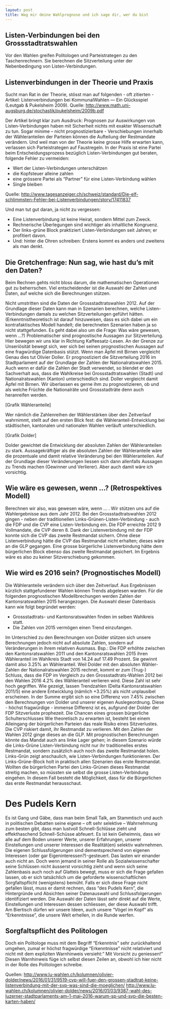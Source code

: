 ```yaml
---
layout: post
title: Wag mir deine Wahlprognose und ich sage dir, wer du bist
---
```

## Listen-Verbindungen bei den Grossstadtratswahlen
Vor den Wahlen greifen Politologen und Parteistrategen zu den Taschenrechnern. Sie berechnen die Sitzverteilung unter der Nebenbedingung von Listen-Verbindungen.

## Listenverbindungen in der Theorie und Praxis
Sucht man Rat in der Theorie, stösst man auf  folgenden - oft zitierten - Artikel: Listenverbindungen bei Kommunal­Wahlen — Ein Glücksspiel (Leutgab & Pukelsheim 2009).
Quelle: http://www.math.uni-augsburg.de/stochastik/pukelsheim/2009b.pdf

Der Artikel bringt klar zum Ausdruck: Prognosen zur Auswirkungen von Listen-Verbindungen haben mit Sicherheit nichts mit exakter Wissenschaft zu tun. Sogar minime – nicht prognostizierbare - Verschiebungen innerhalb der Wähleranteilen der Parteien können die Aufteilung der Restmandate verändern. 
Und weil man von der Theorie keine grosse Hilfe erwarten kann, verlassen sich Parteistrategen auf Faustregeln. In der Praxis ist eine Partei beim Entscheidungsprozess bezüglich Listen-Verbindungen gut beraten, folgende Fehler zu vermeiden:

-	Wert der Listen-Verbindungen unterschätzen
-	die Kopfsteuer alleine zahlen
-	eine grössere Partei als “Partner” für eine Listen-Verbindung wählen
- 	Single bleiben

Quelle: http://www.tagesanzeiger.ch/schweiz/standard/Die-elf-schlimmsten-Fehler-bei-Listenverbindungen/story/17411837

Und man tut gut daran, ja nicht zu vergessen:

- Eine Listenverbindung ist keine Heirat, sondern Mittel zum Zweck.
-	Rechnerische Überlegungen sind wichtiger als inhaltliche Kongruenz.
-	Der links-grüne Block praktiziert Listen-Verbindungen seit Jahren; er profitiert davon.
- 	Und: hinter die Ohren schreiben: Erstens kommt es anders und zweitens als man denkt.

## Die Gretchenfrage: Nun sag, wie hast du’s mit den Daten?
Beim Rechnen gehts nicht bloss darum, die mathematischen Operationen gut zu beherrschen. Viel entscheidender ist die Auswahl der Zahlen und Daten, auf welche sich die Berechnungen stützen.

Nicht umstritten sind die Daten der Grossstadtratswahlen 2012. Auf der Grundlage dieser Daten kann man in Szenarien berechnen, welche Listen-Verbindungen damals zu welchen Sitzverteilungen geführt hätten. (Erkenntnistheoretisch ist darauf hinzuweisen, dass es sich dabei um ein kontrafaktisches Modell handelt; die berechneten Szenarien haben ja so nicht stattgefunden. Es geht dabei also um die Frage: Was wäre gewesen, wenn …?)
Problematischer sind prognostische Aussagen zur Sitzverteilung. Hier bewegen wir uns klar in Richtung Kaffeesatz-Lesen. An der Grenze zur Unseriösität bewegt sich, wer sich bei seinen prognostischen Aussagen auf eine fragwürdige Datenbasis stützt.
Wenn man Äpfel mit Birnen vergleicht
Genau dies tut Olivier Doller. Er prognostiziert die Sitzverteilung 2016 im Stadtparlament auf der Grundlage der Zahlen der Nationalratswahlen 2015. Auch wenn er dafür die Zahlen der Stadt verwendet, so blendet er den Sachverhalt aus, dass die Wahlkreise bei Grossstadtratswahlen (Stadt) und Nationalratswahlen (Kanton) unterschiedlich sind. Doller vergleicht damit Äpfel mit Birnen. Wir überlassen es gerne ihm zu prognostizieren, ob und als welche Früchte die Nationalräte und Grossstadträte denn auch heranreifen werden.

[Grafik Wähleranteile]

Wer nämlich die Zahlenreihen der Wählerstärken über den Zeitverlauf wahrnimmt, stellt auf den ersten Blick fest:  die Wähleranteil-Entwicklung bei städtischen, kantonalen und nationalen Wahlen verläuft unterschiedlich.

[Grafik Dolder]

Dolder gewichtet die Entwicklung der absoluten Zahlen der Wähleranteilen zu stark. Aussagekräftiger als die absoluten Zahlen der Wähleranteile wäre die prozentuale und damit relative Veränderung bei den Wähleranteilen. Auf der Grundlage dieser Veränderungen liessen sich dann allenfalls Aussagen zu Trends machen (Gewinner und Verlierer). Aber auch damit wäre ich vorsichtig.

## Wie wäre es gewesen, wenn …? (Retrospektives Modell)
Berechnen wir also, was gewesen wäre, wenn … . Wir stützen uns auf die Wahlergebnisse aus dem Jahr 2012. Bei den Grossstadtratswahlen 2012 gingen - neben der traditionellen Links-Grünen-Listen-Verbindung - auch die FDP und die CVP eine Listen-Verbindung ein. Die FDP erreichte 2012 9 Vollmandate, die CVP deren 8. Dank der Listenverbindung mit der FDP konnte sich die CVP das zweite Restmandat sichern. Ohne diese Listenverbindung hätte die CVP das Restmandat nicht erhalten; dieses wäre an die GLP gegangen.
Eine grosse bürgerliche Listenverbindung hätte dem bürgerlichen Block ebenso das zweite Restmandat gesichert. Im Ergebnis wäre es also zu keiner Sitzverschiebung gekommen.

## Wie wird es 2016 sein? (Prognostisches Modell)
Die Wähleranteile verändern sich über den Zeitverlauf. Aus Ergebnissen kürzlich stattgefundener Wahlen können Trends abgelesen warden.
Für die folgenden prognostischen Modellbrechungen werden Zahlen der Kantonsratswahlen 2015 herangezogen. Die Auswahl dieser Datenbasis kann wie folgt begründet werden:

-	Grossstadtrats- und Kantonsratswahlen finden im selben Wahlkreis statt.
-	Die Zahlen von 2015 vermögen einen Trend einzufangen.

Im Unterschied zu den Berechnungen von Dolder stützen sich unsere Berechnungen jedoch nicht auf absolute Zahlen, sondern auf Veränderungen in ihrem relativen Ausmass.
Bsp.: Die FDP erhöhte zwischen den Kantonsratswahlen 2011 und den Kantonsratswahlen 2015 ihren Wähleranteil im Wahlkreis Stadt von 14.24 auf 17.49 Prozent. Sie gewinnt damit also 3.25% an Wähleranteil.
Weil Dolder mit den absoluten Wähler-Zahlen der Nationalratswahlen 2015 rechnet, kommt er zum (Trug-) Schluss, dass die FDP im Vergleich zu den Grossstadtrats-Wahlen 2012 bei den Wahlen 2016 4.2% des Wähleranteil verlieren wird. Diese Zahl ist sehr hoch gegriffen. 
Wie gezeigt, lassen Trendzahlen (Delta Kantonsratswahlen 2011/5) eine andere Entwicklung (nämlich +3.25%) als nicht unplausibel erscheinen. In der Summe ergibt sich so eine Differenz von 7.45% zwischen den Berechnungen von Dolder und unserer eigenen Auslegeordnung. Diese - höchst fragwürdige - immense Differenz ist es, aufgrund der Dolder der FDP Sitzverluste prophezeit.
Die Chancen eines grossen bürgerliche Schulterschlusses
Wie theoretisch zu erwarten ist, besteht bei einem Alleingang der bürgerlichen Parteien das reale Risiko eines Sitzverlustes. Die CVP riskiert damit, ihr Restmandat zu verlieren. Mit den Zahlen der Wahlen 2012 ginge dieses an die GLP. Mit prognostischen Berechnungen könnte das Mandat auch ans linke Lager gehen; in diesem Szenario würde die Links-Grüne Listen-Verbindung nicht nur ihr traditionelles erstes Restmandat, sondern zusätzlich auch noch das zweite Restmandat holen.
Links-Grün zeigt anschaulich, wie Listen-Verbindungen funktionieren. Der Links-Grüne-Block holt in praktisch allen Szenarien das erste Restmandat. Wollten die bürgerlichen Partei den Links-Grünen dieses Restmandat streitig machen, so müssten sie selbst die grosse Listen-Verbindung eingehen. In diesem Fall besteht die Möglichkeit, dass für die Bürgerlichen das erste Restmandat herausschaut.

# Des Pudels Kern
Es ist Gang und Gäbe, dass man beim Small Talk, am Stammtisch und auch in politischen Debatten seine eigene – oft sehr selektive – Wahrnehmung zum besten gibt, dass man lustvoll Schnell-Schlüsse zieht und effekthaschend Schnell-Schüsse abfeuert. Es ist kein Geheimnis, dass wir alle auf dem Boden unserer Werte, unserer Erfahrungen, unserer Einstellungen und unserer Interessen die Realität(en) selektiv wahrnehmen. Die eigenen Schlussfolgerungen sind dementsprechend von eigenen Interessen (oder gar Eigeninteressen?)-gesteuert. Das lasten wir einander auch nicht an.
Doch wenn jemand in seiner Rolle als Sozialwissenschafter seine Schlüssen nicht äusserst vorsichtig zieht und wenn sich seine Zahlenbasis auch noch auf Glatteis bewegt, muss er sich die Frage gefallen lassen, ob er sich tatsächlich um die geforderte wissenschaftlichen Sorgfaltspflicht (wenigstens) bemüht. Falls er sich diese Frage nicht gefallen lässt, muss er damit rechnen, dass “des Pudels Kern”, die Hintergründe und Absichten seiner Datenauswahl und Schlussfolgerungen identifiziert werden. Die Auswahl der Daten lässt sehr direkt auf die Werte, Einstellungen und Interessen dessen schliessen, der diese Auswahl trifft.
Am Biertisch dürfen wir unsere Ideen, auch unsere “Vögel im Kopf” als “Erkenntnisse”, die unsere Welt erhellen, in die Runde werfen. 

## Sorgfaltspflicht des Politologen
Doch ein Politologe muss mit dem Begriff “Erkenntnis” sehr zurückhaltend umgehen, zumal er höchst fragwürdige “Erkenntnisse” nicht relativiert und nicht mit dem expliziten Warnhinweis versieht:” Mit Vorsicht zu geniessen!”
Diesen Warnhinweis füge ich selbst diesen Zeilen an, obwohl ich hier nicht in der Rolle des Politologen schreibe. 

Quellen:
http://www.lu-wahlen.ch/kolumnen/olivier-dolder/news/2016/01/31/9519-cvp-will-fuer-den-grossen-stadtrat-keine-listenverbindung-mit-der-svp-was-sind-die-moeglichen/
http://www.lu-wahlen.ch/kolumnen/olivier-dolder/news/2016/01/03/9387-wahl-des-luzerner-stadtparlaments-am–1-mai–2016-warum-sp-und-svp-die-besten-karten-haben/
